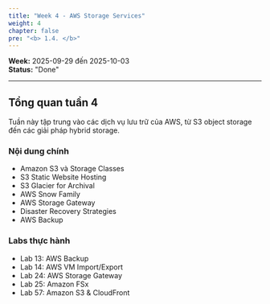 ```yaml
---
title: "Week 4 - AWS Storage Services"
weight: 4
chapter: false
pre: "<b> 1.4. </b>"
---
```


**Week:** 2025-09-29 đến 2025-10-03  
**Status:** "Done"  

---

## Tổng quan tuần 4

Tuần này tập trung vào các dịch vụ lưu trữ của AWS, từ S3 object storage đến các giải pháp hybrid storage.

### Nội dung chính

- Amazon S3 và Storage Classes
- S3 Static Website Hosting
- S3 Glacier for Archival
- AWS Snow Family
- AWS Storage Gateway
- Disaster Recovery Strategies
- AWS Backup

### Labs thực hành

- Lab 13: AWS Backup
- Lab 14: AWS VM Import/Export
- Lab 24: AWS Storage Gateway
- Lab 25: Amazon FSx
- Lab 57: Amazon S3 & CloudFront
